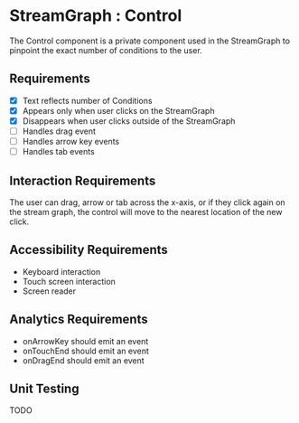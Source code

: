 # StreamGraph : Control

The Control component is a private component used in the StreamGraph to pinpoint the exact number
of conditions to the user.

## Requirements

* [X] Text reflects number of Conditions
* [X] Appears only when user clicks on the StreamGraph
* [X] Disappears when user clicks outside of the StreamGraph
* [ ] Handles drag event
* [ ] Handles arrow key events
* [ ] Handles tab events

## Interaction Requirements

The user can drag, arrow or tab across the x-axis, or if they click again on the stream graph,
the control will move to the nearest location of the new click.

## Accessibility Requirements

* Keyboard interaction
* Touch screen interaction
* Screen reader

## Analytics Requirements

* onArrowKey should emit an event
* onTouchEnd should emit an event
* onDragEnd should emit an event

## Unit Testing

TODO

